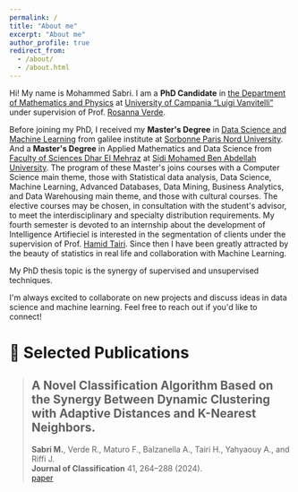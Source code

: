 ```yaml
---
permalink: /
title: "About me"
excerpt: "About me"
author_profile: true
redirect_from: 
  - /about/
  - /about.html
---
```


Hi! My name is Mohammed Sabri. I am a **PhD Candidate** in [the Department of Mathematics and Physics](https://www.matfis.unicampania.it/) at [University of Campania “Luigi Vanvitelli”](https://international.unicampania.it/index.php/en/) under supervision of Prof. [Rosanna Verde](https://www.researchgate.net/profile/Rosanna_Verde).

Before joining my PhD, I received my **Master's Degree** in [Data Science and Machine Learning](https://lipn.univ-paris13.fr/~bennani/Web_Master_Info/Master_Info_EID2_Anglais.html) from galilee institute at [Sorbonne Paris Nord University](https://galilee.univ-paris13.fr/). And a **Master's Degree** in Applied Mathematics and Data Science from [Faculty of Sciences Dhar El Mehraz](http://www.fsdmfes.ac.ma/) at [Sidi Mohamed Ben Abdellah University](http://www.usmba.ac.ma/~usmba2/). The program of these Master's joins courses with a Computer Science main theme, those with Statistical data analysis, Data Science, Machine Learning, Advanced Databases, Data Mining, Business Analytics, and Data Warehousing main theme, and those with cultural courses. The elective courses may be chosen, in consultation with the student's advisor, to meet the interdisciplinary  and specialty distribution requirements. My fourth semester is devoted to an internship about the development of Intelligence Artifieciel is interested in the segmentation of clients under the supervision of Prof. [Hamid Tairi](https://scholar.google.fr/citations?user=eBF5ZcwAAAAJ&hl=fr). Since then I have been greatly attracted by the beauty of statistics in real life and collaboration with Machine Learning.

My PhD thesis topic is the synergy of supervised and unsupervised techniques.


I'm always excited to collaborate on new projects and discuss ideas in data science and machine learning. Feel free to reach out if you'd like to connect!

# 📝 Selected Publications

> ## A Novel Classification Algorithm Based on the Synergy Between Dynamic Clustering with Adaptive Distances and K-Nearest Neighbors. <br>
> **Sabri M.**, Verde R., Maturo F., Balzanella A., Tairi H., Yahyaouy A., and Riffi J. <br>
> **Journal of Classification** 41, 264–288 (2024). <br>
> [paper](https://link.springer.com/article/10.1007/s00357-024-09471-5)
